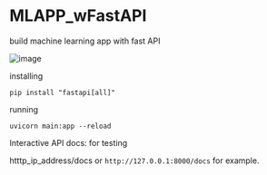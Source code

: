 # MLAPP_wFastAPI
build machine learning app with fast API

![image](https://github.com/weibb123/MLAPP_wFastAPI/assets/84426364/53923213-dbd9-45a6-8e4b-f4518919a788)




installing

```pip install "fastapi[all]"```

running

```uvicorn main:app --reload```

Interactive API docs: for testing

htttp_ip_address/docs or ```http://127.0.0.1:8000/docs``` for example.
